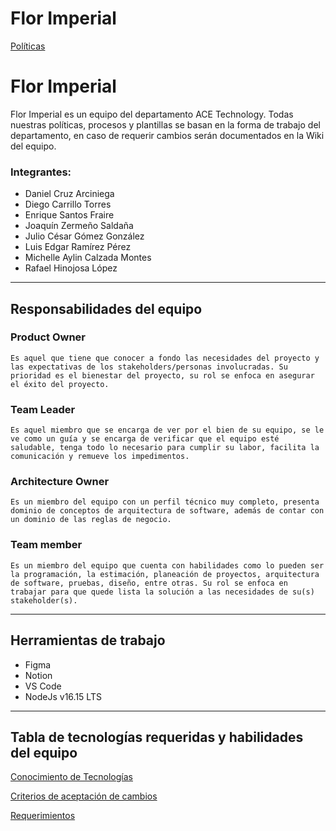 # Flor Imperial

[Políticas](Flor%20Imperial%20b9b94a05ae3945d699c8a359d8dba17d/Poli%CC%81ticas%20da327da7bf5e43b3b33bad990aa47329.md)

# Flor Imperial

Flor Imperial es un equipo del departamento ACE Technology. Todas nuestras políticas, procesos y plantillas se basan en la forma de trabajo del departamento, en caso de requerir cambios serán documentados en la Wiki del equipo.

### Integrantes:[](https://ace-software-development.github.io/Manual-de-Operaciones/docs/FlorImperial/#integrantes)

- Daniel Cruz Arciniega
- Diego Carrillo Torres
- Enrique Santos Fraire
- Joaquín Zermeño Saldaña
- Julio César Gómez González
- Luis Edgar Ramírez Pérez
- Michelle Aylin Calzada Montes
- Rafael Hinojosa López

---

## Responsabilidades del equipo[](https://ace-software-development.github.io/Manual-de-Operaciones/docs/FlorImperial/#responsabilidades-del-equipo)

### Product Owner[](https://ace-software-development.github.io/Manual-de-Operaciones/docs/FlorImperial/#product-owner)

`Es aquel que tiene que conocer a fondo las necesidades del proyecto y las expectativas de los stakeholders/personas involucradas. Su prioridad es el bienestar del proyecto, su rol se enfoca en asegurar el éxito del proyecto.`  

### Team Leader[](https://ace-software-development.github.io/Manual-de-Operaciones/docs/FlorImperial/#team-leader)

`Es aquel miembro que se encarga de ver por el bien de su equipo, se le ve como un guía y se encarga de verificar que el equipo esté saludable, tenga todo lo necesario para cumplir su labor, facilita la comunicación y remueve los impedimentos.`  

### Architecture Owner[](https://ace-software-development.github.io/Manual-de-Operaciones/docs/FlorImperial/#architecture-owner)

`Es un miembro del equipo con un perfil técnico muy completo, presenta dominio de conceptos de arquitectura de software, además de contar con un dominio de las reglas de negocio.`  

### Team member[](https://ace-software-development.github.io/Manual-de-Operaciones/docs/FlorImperial/#team-member)

`Es un miembro del equipo que cuenta con habilidades como lo pueden ser la programación, la estimación, planeación de proyectos, arquitectura de software, pruebas, diseño, entre otras. Su rol se enfoca en trabajar para que quede lista la solución a las necesidades de su(s) stakeholder(s).`   

---

## Herramientas de trabajo[](https://ace-software-development.github.io/Manual-de-Operaciones/docs/FlorImperial/#herramientas-de-trabajo)

- Figma
- Notion
- VS Code
- NodeJs v16.15 LTS

---

## [](https://ace-software-development.github.io/Manual-de-Operaciones/docs/FlorImperial/#estandares-gu%C3%ADa)

## Tabla de tecnologías requeridas y habilidades del equipo

[Conocimiento de Tecnologías](Flor%20Imperial%20b9b94a05ae3945d699c8a359d8dba17d/Conocimiento%20de%20Tecnologi%CC%81as%2026bf5c69ed04497fbd1fbe9a78145a9d.csv)

[Criterios de aceptación de cambios](Flor%20Imperial%20b9b94a05ae3945d699c8a359d8dba17d/Criterios%20de%20aceptacio%CC%81n%20de%20cambios%209f06cbf81f91447193dc6b17cbbdb414.md)

[Requerimientos](Flor%20Imperial%20b9b94a05ae3945d699c8a359d8dba17d/Requerimientos%205889169fed9d477e9c535b657a3b5516.md)